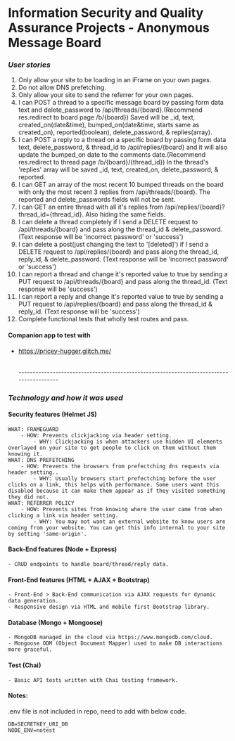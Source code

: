 # Information Security and Quality Assurance Projects - Anonymous Message Board

### _User stories_

1. Only allow your site to be loading in an iFrame on your own pages.
2. Do not allow DNS prefetching.
3. Only allow your site to send the referrer for your own pages.
4. I can POST a thread to a specific message board by passing form data text and delete_password to /api/threads/{board}.(Recommend res.redirect to board page /b/{board}) Saved will be _id, text, created_on(date&time), bumped_on(date&time, starts same as created_on), reported(boolean), delete_password, & replies(array).
5. I can POST a reply to a thread on a specific board by passing form data text, delete_password, & thread_id to /api/replies/{board} and it will also update the bumped_on date to the comments date.(Recommend res.redirect to thread page /b/{board}/{thread_id}) In the thread's 'replies' array will be saved _id, text, created_on, delete_password, & reported.
6. I can GET an array of the most recent 10 bumped threads on the board with only the most recent 3 replies from /api/threads/{board}. The reported and delete_passwords fields will not be sent.
7. I can GET an entire thread with all it's replies from /api/replies/{board}?thread_id={thread_id}. Also hiding the same fields.
8. I can delete a thread completely if I send a DELETE request to /api/threads/{board} and pass along the thread_id & delete_password. (Text response will be 'incorrect password' or 'success')
9. I can delete a post(just changing the text to '[deleted]') if I send a DELETE request to /api/replies/{board} and pass along the thread_id, reply_id, & delete_password. (Text response will be 'incorrect password' or 'success')
10. I can report a thread and change it's reported value to true by sending a PUT request to /api/threads/{board} and pass along the thread_id. (Text response will be 'success')
11. I can report a reply and change it's reported value to true by sending a PUT request to /api/replies/{board} and pass along the thread_id & reply_id. (Text response will be 'success')
12. Complete functional tests that wholly test routes and pass.

#### Companion app to test with
- https://pricey-hugger.glitch.me/

  <br>
  ----------------------------------------------------------------------------------------
  <br>

### _Technology and how it was used_

#### Security features (Helmet JS)
    WHAT: FRAMEGUARD
        - HOW: Prevents clickjacking via header setting.
            - WHY: Clickjacking is when attackers use hidden UI elements overlayed on your site to get people to click on them without them knowing it.
    WHAT: DNS PREFETCHING
        - HOW: Prevents the browsers from prefectching dns requests via header setting.. 
            - WHY: Usually browsers start prefectching before the user clicks on a link, this helps with performance. Some users want this disabled because it can make them appear as if they visited something they did not.
    WHAT: REFERRER POLICY
        - HOW: Prevents sites from knowing where the user came from when clicking a link via header setting.
            - WHY: You may not want an external website to know users are coming from your website. You can get this info internal to your site by setting 'same-origin'.

#### Back-End features (Node + Express)

    - CRUD endpoints to handle board/thread/reply data.

#### Front-End features (HTML + AJAX + Bootstrap)

    - Front-End > Back-End communication via AJAX requests for dynamic data generation.
    - Responsive design via HTML and mobile first Bootstrap library. 

#### Database (Mongo + Mongoose)

    - MongoDB managed in the cloud via https://www.mongodb.com/cloud.
    - Mongoose ODM (Object Document Mapper) used to make DB interactions more graceful. 

#### Test (Chai)

    - Basic API tests written with Chai testing framework.
    
    

#### Notes:
  
  .env file is not included in repo, need to add with below code.

  `DB=SECRETKEY_URI_DB`  
  `NODE_ENV=notest`
